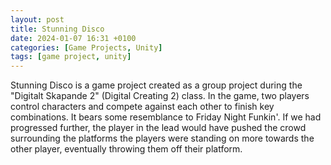 ```yaml
---
layout: post
title: Stunning Disco
date: 2024-01-07 16:31 +0100
categories: [Game Projects, Unity]
tags: [game project, unity]
---
```


Stunning Disco is a game project created as a group project during the "Digitalt Skapande 2" (Digital Creating 2) class. In the game, two players control characters and compete against each other to finish key combinations. It bears some resemblance to Friday Night Funkin'. If we had progressed further, the player in the lead would have pushed the crowd surrounding the platforms the players were standing on more towards the other player, eventually throwing them off their platform.
